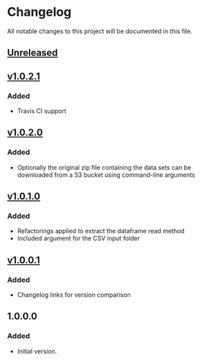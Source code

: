 # Changelog
All notable changes to this project will be documented in this file.

## [Unreleased]

## [v1.0.2.1]
### Added
- Travis CI support

## [v1.0.2.0]
### Added
- Optionally the original zip file containing the data sets can be downloaded from a S3 bucket 
using command-line arguments

## [v1.0.1.0]
### Added
- Refactorings applied to extract the dataframe read method
- Included argument for the CSV input folder

## [v1.0.0.1]
### Added
- Changelog links for version comparison

## 1.0.0.0
### Added
- Initial version.

[Unreleased]: https://github.com/andersonkmi/kaggle-tmdb-movie-dataset-spark/compare/v1.0.2.1...HEAD
[v1.0.2.1]: https://github.com/andersonkmi/kaggle-tmdb-movie-dataset-spark/compare/v1.0.2.0...v1.0.2.1
[v1.0.2.0]: https://github.com/andersonkmi/kaggle-tmdb-movie-dataset-spark/compare/v1.0.1.0...v1.0.2.0
[v1.0.1.0]: https://github.com/andersonkmi/kaggle-tmdb-movie-dataset-spark/compare/v1.0.0.1...v1.0.1.0
[v1.0.0.1]: https://github.com/andersonkmi/kaggle-tmdb-movie-dataset-spark/compare/v1.0.0.0...v1.0.0.1